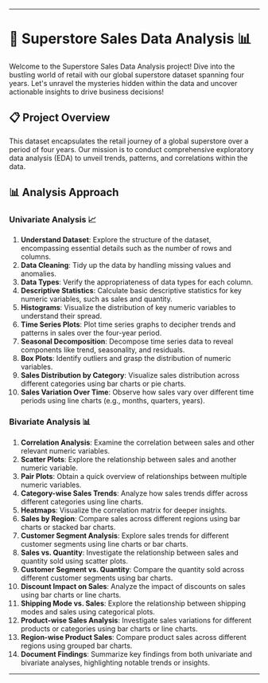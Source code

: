 
---

# 🛒 Superstore Sales Data Analysis 📊

Welcome to the Superstore Sales Data Analysis project! Dive into the bustling world of retail with our global superstore dataset spanning four years. Let's unravel the mysteries hidden within the data and uncover actionable insights to drive business decisions!

## 📋 Project Overview

This dataset encapsulates the retail journey of a global superstore over a period of four years. Our mission is to conduct comprehensive exploratory data analysis (EDA) to unveil trends, patterns, and correlations within the data.

## 📊 Analysis Approach

### Univariate Analysis 📈

1. **Understand Dataset**: Explore the structure of the dataset, encompassing essential details such as the number of rows and columns.
2. **Data Cleaning**: Tidy up the data by handling missing values and anomalies.
3. **Data Types**: Verify the appropriateness of data types for each column.
4. **Descriptive Statistics**: Calculate basic descriptive statistics for key numeric variables, such as sales and quantity.
5. **Histograms**: Visualize the distribution of key numeric variables to understand their spread.
6. **Time Series Plots**: Plot time series graphs to decipher trends and patterns in sales over the four-year period.
7. **Seasonal Decomposition**: Decompose time series data to reveal components like trend, seasonality, and residuals.
8. **Box Plots**: Identify outliers and grasp the distribution of numeric variables.
9. **Sales Distribution by Category**: Visualize sales distribution across different categories using bar charts or pie charts.
10. **Sales Variation Over Time**: Observe how sales vary over different time periods using line charts (e.g., months, quarters, years).

### Bivariate Analysis 📊

1. **Correlation Analysis**: Examine the correlation between sales and other relevant numeric variables.
2. **Scatter Plots**: Explore the relationship between sales and another numeric variable.
3. **Pair Plots**: Obtain a quick overview of relationships between multiple numeric variables.
4. **Category-wise Sales Trends**: Analyze how sales trends differ across different categories using line charts.
5. **Heatmaps**: Visualize the correlation matrix for deeper insights.
6. **Sales by Region**: Compare sales across different regions using bar charts or stacked bar charts.
7. **Customer Segment Analysis**: Explore sales trends for different customer segments using line charts or bar charts.
8. **Sales vs. Quantity**: Investigate the relationship between sales and quantity sold using scatter plots.
9. **Customer Segment vs. Quantity**: Compare the quantity sold across different customer segments using bar charts.
10. **Discount Impact on Sales**: Analyze the impact of discounts on sales using bar charts or line charts.
11. **Shipping Mode vs. Sales**: Explore the relationship between shipping modes and sales using categorical plots.
12. **Product-wise Sales Analysis**: Investigate sales variations for different products or categories using bar charts or line charts.
13. **Region-wise Product Sales**: Compare product sales across different regions using grouped bar charts.
14. **Document Findings**: Summarize key findings from both univariate and bivariate analyses, highlighting notable trends or insights.

---

